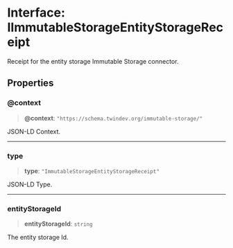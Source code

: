 # Interface: IImmutableStorageEntityStorageReceipt

Receipt for the entity storage Immutable Storage connector.

## Properties

### @context

> **@context**: `"https://schema.twindev.org/immutable-storage/"`

JSON-LD Context.

***

### type

> **type**: `"ImmutableStorageEntityStorageReceipt"`

JSON-LD Type.

***

### entityStorageId

> **entityStorageId**: `string`

The entity storage Id.
